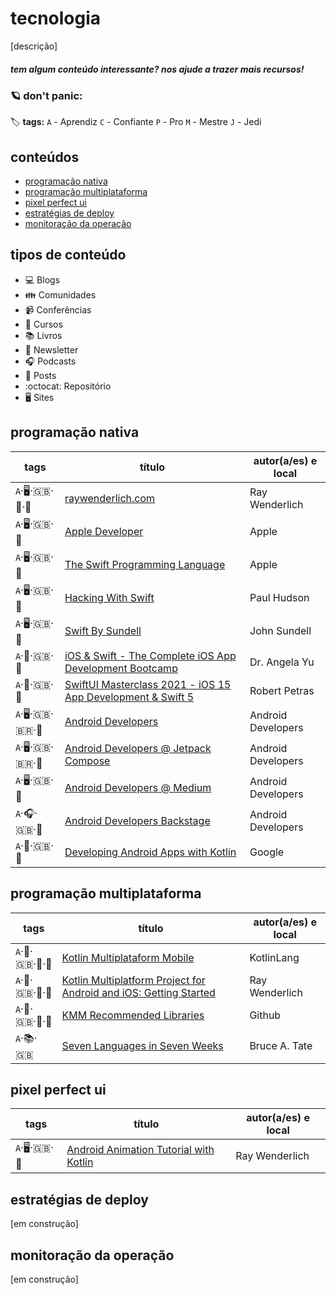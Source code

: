 # tecnologia

[descrição]


##### _tem algum conteúdo interessante? nos ajude a trazer mais recursos!_


### :ringed_planet: don't panic:

:label: **tags:**
`A` - Aprendiz
`C` - Confiante
`P` - Pro
`M` - Mestre
`J` - Jedi

## conteúdos
  - [programação nativa](https://github.com/enjoei/career/tree/master/apps/tecnologia#programação-nativa)
  - [programação multiplataforma](https://github.com/enjoei/career/tree/master/apps/tecnologia#programação-multiplataforma)
  - [pixel perfect ui](https://github.com/enjoei/career/tree/master/apps/tecnologia#pixel-perfect-ui)
  - [estratégias de deploy](https://github.com/enjoei/career/tree/master/apps/tecnologia#estratégias-de-deploy)
  - [monitoração da operação](https://github.com/enjoei/career/tree/master/apps/tecnologia#monitoração-da-operação)

## tipos de conteúdo
- :computer: Blogs
- :family: Comunidades
- :video_camera: Conferências
- :open_book: Cursos
- :books: Livros
- :newspaper: Newsletter
- :headphones: Podcasts
- :bookmark_tabs: Posts
- :octocat: Repositório
- :desktop_computer: Sites

## programação nativa
| tags 	| título    	| autor(a/es) e local |
|-----------	|-----------	|-----------	|
| `A`‧:desktop_computer:‧:uk:‧:robot:‧:apple: | [raywenderlich.com](https://www.raywenderlich.com) | Ray Wenderlich |
| `A`‧:desktop_computer:‧:uk:‧:apple: | [Apple Developer](https://developer.apple.com/) | Apple |
| `A`‧:desktop_computer:‧:uk:‧:apple: | [The Swift Programming Language](https://docs.swift.org/swift-book/) | Apple |
| `A`‧:desktop_computer:‧:uk:‧:apple: | [Hacking With Swift](https://www.hackingwithswift.com/) | Paul Hudson |
| `A`‧:desktop_computer:‧:uk:‧:apple: | [Swift By Sundell](https://www.swiftbysundell.com/articles/) | John Sundell |
| `A`‧:open_book:‧:uk:‧:apple: | [iOS & Swift - The Complete iOS App Development Bootcamp](https://www.udemy.com/course/ios-13-app-development-bootcamp/) | Dr. Angela Yu |
| `A`‧:open_book:‧:uk:‧:apple: | [SwiftUI Masterclass 2021 - iOS 15 App Development & Swift 5](https://www.udemy.com/course/swiftui-masterclass-course-ios-development-with-swift/) | Robert Petras |
| `A`‧:desktop_computer:‧:uk:‧:brazil:‧:robot: | [Android Developers](https://developer.android.com/) | Android Developers |
| `A`‧:desktop_computer:‧:uk:‧:brazil:‧:robot: | [Android Developers @ Jetpack Compose](https://developer.android.com/jetpack/compose) | Android Developers |
| `A`‧:desktop_computer:‧:uk:‧:robot: | [Android Developers @ Medium](https://medium.com/androiddevelopers) | Android Developers |
| `A`‧:headphones:‧:uk:‧:robot: | [Android Developers Backstage](https://adbackstage.libsyn.com) | Android Developers |
| `A`‧:open_book:‧:uk:‧:robot: | [Developing Android Apps with Kotlin](https://www.udacity.com/course/developing-android-apps-with-kotlin--ud9012) | Google |

## programação multiplataforma
| tags 	| título    	| autor(a/es) e local |
|-----------	|-----------	|-----------	|
| `A`‧:open_book:‧:uk:‧:robot:‧:apple:| [Kotlin Multiplataform Mobile](https://kotlinlang.org/docs/kmm-overview.html) | KotlinLang |
| `A`‧:open_book:‧:uk:‧:robot:‧:apple:| [Kotlin Multiplatform Project for Android and iOS: Getting Started](https://www.raywenderlich.com/19144111-kotlin-multiplatform-project-for-android-and-ios-getting-started) | Ray Wenderlich |
| `A`‧:open_book:‧:uk:‧:robot:‧:apple:| [KMM Recommended Libraries](https://github.com/AAkira/Kotlin-Multiplatform-Libraries) | Github |
| `A`‧:books:‧:uk: | [Seven Languages in Seven Weeks](https://pragprog.com/titles/btlang/seven-languages-in-seven-weeks/) | Bruce A. Tate |

## pixel perfect ui
| tags 	| título    	| autor(a/es) e local |
|-----------	|-----------	|-----------	|
| `A`‧:desktop_computer:‧:uk:‧:robot: | [Android Animation Tutorial with Kotlin](https://www.raywenderlich.com/2785491-android-animation-tutorial-with-kotlin) | Ray Wenderlich |

## estratégias de deploy
[em construção]

## monitoração da operação
[em construção]
